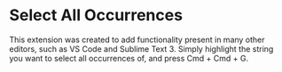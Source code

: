 # Select All Occurrences

This extension was created to add functionality present in many other editors, such as VS Code and Sublime Text 3. Simply highlight the string you want to select all occurrences of, and press Cmd + Cmd + G. 

